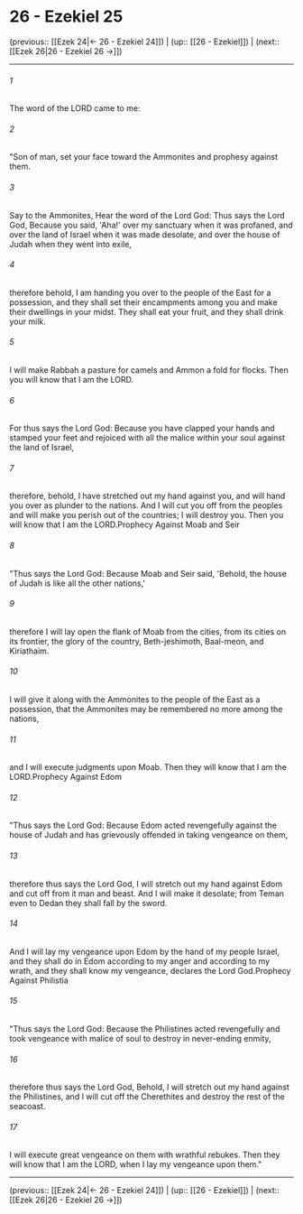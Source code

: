# 26 - Ezekiel 25

(previous:: [[Ezek 24|← 26 - Ezekiel 24]]) | (up:: [[26 - Ezekiel]]) | (next:: [[Ezek 26|26 - Ezekiel 26 →]])

***


###### 1 
The word of the LORD came to me: 

###### 2 
"Son of man, set your face toward the Ammonites and prophesy against them. 

###### 3 
Say to the Ammonites, Hear the word of the Lord God: Thus says the Lord God, Because you said, 'Aha!' over my sanctuary when it was profaned, and over the land of Israel when it was made desolate, and over the house of Judah when they went into exile, 

###### 4 
therefore behold, I am handing you over to the people of the East for a possession, and they shall set their encampments among you and make their dwellings in your midst. They shall eat your fruit, and they shall drink your milk. 

###### 5 
I will make Rabbah a pasture for camels and Ammon a fold for flocks. Then you will know that I am the LORD. 

###### 6 
For thus says the Lord God: Because you have clapped your hands and stamped your feet and rejoiced with all the malice within your soul against the land of Israel, 

###### 7 
therefore, behold, I have stretched out my hand against you, and will hand you over as plunder to the nations. And I will cut you off from the peoples and will make you perish out of the countries; I will destroy you. Then you will know that I am the LORD.Prophecy Against Moab and Seir 

###### 8 
"Thus says the Lord God: Because Moab and Seir said, 'Behold, the house of Judah is like all the other nations,' 

###### 9 
therefore I will lay open the flank of Moab from the cities, from its cities on its frontier, the glory of the country, Beth-jeshimoth, Baal-meon, and Kiriathaim. 

###### 10 
I will give it along with the Ammonites to the people of the East as a possession, that the Ammonites may be remembered no more among the nations, 

###### 11 
and I will execute judgments upon Moab. Then they will know that I am the LORD.Prophecy Against Edom 

###### 12 
"Thus says the Lord God: Because Edom acted revengefully against the house of Judah and has grievously offended in taking vengeance on them, 

###### 13 
therefore thus says the Lord God, I will stretch out my hand against Edom and cut off from it man and beast. And I will make it desolate; from Teman even to Dedan they shall fall by the sword. 

###### 14 
And I will lay my vengeance upon Edom by the hand of my people Israel, and they shall do in Edom according to my anger and according to my wrath, and they shall know my vengeance, declares the Lord God.Prophecy Against Philistia 

###### 15 
"Thus says the Lord God: Because the Philistines acted revengefully and took vengeance with malice of soul to destroy in never-ending enmity, 

###### 16 
therefore thus says the Lord God, Behold, I will stretch out my hand against the Philistines, and I will cut off the Cherethites and destroy the rest of the seacoast. 

###### 17 
I will execute great vengeance on them with wrathful rebukes. Then they will know that I am the LORD, when I lay my vengeance upon them."

***

(previous:: [[Ezek 24|← 26 - Ezekiel 24]]) | (up:: [[26 - Ezekiel]]) | (next:: [[Ezek 26|26 - Ezekiel 26 →]])

